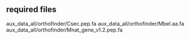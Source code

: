## required files

aux_data_all/orthofinder/Csec.pep.fa
aux_data_all/orthofinder/Mbel.aa.fa
aux_data_all/orthofinder/Mnat_gene_v1.2.pep.fa